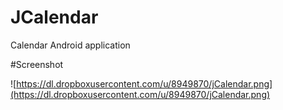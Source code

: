 # JCalendar
Calendar Android application

#Screenshot

![https://dl.dropboxusercontent.com/u/8949870/jCalendar.png](https://dl.dropboxusercontent.com/u/8949870/jCalendar.png)



